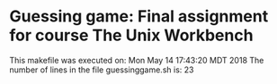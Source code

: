# Guessing game: Final assignment for course The Unix Workbench
This makefile was executed on:
Mon May 14 17:43:20 MDT 2018
The number of lines in the file guessinggame.sh is:
23

